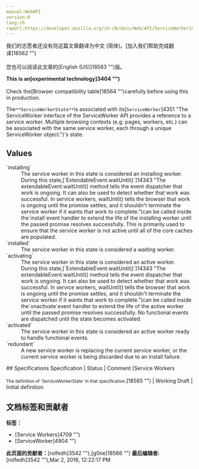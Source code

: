 ```yaml
---
manual:WebAPI
version:0
lang:zh
rawUrl:https://developer.mozilla.org/zh-CN/docs/Web/API/ServiceWorkerState
---
```




<bdi>我们的志愿者还没有将这篇文章翻译为<bdi>中文 (简体)</bdi>。[加入我们帮助完成翻译]18562 "")<br></br>您也可以阅读此文章的[English (US)]18563 "")版。</bdi>






**This is an[experimental technology]3404 "")**<br></br>Check the[Browser compatibility table]18564 "")carefully before using this in production.





The`**ServiceWorkerState**`is associated with its[`ServiceWorker`]4351 "The ServiceWorker interface of the ServiceWorker API provides a reference to a service worker. Multiple browsing contexts (e.g. pages, workers, etc.) can be associated with the same service worker, each through a unique ServiceWorker object.")&#39;s state.


## Values<a name="Values"></a>
<dl><dt id=''>`installing`</dt><dd>The service worker in this state is considered an installing worker. During this state,[`ExtendableEvent.waitUntil()`]14343 "The extendableEvent.waitUntil() method tells the event dispatcher that work is ongoing. It can also be used to detect whether that work was successful. In service workers, waitUntil() tells the browser that work is ongoing until the promise settles, and it shouldn't terminate the service worker if it wants that work to complete.")can be called inside the`install`event handler to extend the life of the installing worker until the passed promise resolves successfully. This is primarily used to ensure that the service worker is not active until all of the core caches are populated.</dd><dt id=''>`installed`</dt><dd>The service worker in this state is considered a waiting worker.</dd><dt id=''>`activating`</dt><dd>The service worker in this state is considered an active worker. During this state,[`ExtendableEvent.waitUntil()`]14343 "The extendableEvent.waitUntil() method tells the event dispatcher that work is ongoing. It can also be used to detect whether that work was successful. In service workers, waitUntil() tells the browser that work is ongoing until the promise settles, and it shouldn't terminate the service worker if it wants that work to complete.")can be called inside the`onactivate`event handler to extend the life of the active worker until the passed promise resolves successfully. No functional events are dispatched until the state becomes activated.</dd><dt id=''>`activated`</dt><dd>The service worker in this state is considered an active worker ready to handle functional events.</dd><dt id=''>`redundant`</dt><dd>A new service worker is replacing the current service worker, or the current service worker is being discarded due to an install failure.</dd></dl>
## Specifications<a name="Specifications"></a>
Specification | Status | Comment 
[Service Workers<br></br><small>The definition of &#39;ServiceWorkerState&#39; in that specification.</small>]18565 "") | Working Draft | Initial definition 




## 文档标签和贡献者
**标签：**
* [Service Workers]4709 "")
* [ServiceWorker]4904 "")

**此页面的贡献者：**[rolfedh]3542 ""),[g0ne]18566 "")
**最后编辑者:**[rolfedh]3542 ""),<time>Mar 2, 2016, 12:22:17 PM</time>



